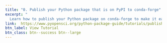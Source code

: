 ```yaml
---
title: "0. Publish your Python package that is on PyPI to conda-forge"
excerpt: "
  Learn how to publish your Python package on conda-forge to make it easily installable with conda. This lesson covers the submission process, metadata requirements, and maintaining your feedstock."
link:  https://www.pyopensci.org/python-package-guide/tutorials/publish-conda-forge.html
btn_label: View Tutorial
btn_class: btn--success btn--large
---
```

